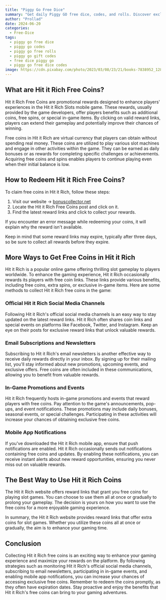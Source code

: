 ```yaml
---
title: "Piggy Go Free Dice"
summary: "Get daily Piggy GO free dice, codes, and rolls. Discover exclusive Piggy GO gift codes and free dice to enhance your gameplay on our website."
author: "Prollad"
date: 2024-06-20
categories: 
  - Free-Dice
tags: 
  - piggy go free dice
  - piggy go codes
  - piggy go free rolls
  - piggy go gift codes
  - free dice piggy go
  - piggy go free dice codes
image: https://cdn.pixabay.com/photo/2023/03/08/23/21/books-7838952_1280.jpg
---
```


## What are Hit it Rich Free Coins?

Hit it Rich Free Coins are promotional rewards designed to enhance players' experiences in the Hit it Rich Slots mobile game. These rewards, usually provided by the game developers, offer players benefits such as additional coins, free spins, or special in-game items. By clicking on valid reward links, players can extend their gameplay and potentially improve their chances of winning.

Free coins in Hit it Rich are virtual currency that players can obtain without spending real money. These coins are utilized to play various slot machines and engage in other activities within the game. They can be earned as daily bonuses or as rewards for completing specific challenges or achievements. Acquiring free coins and spins enables players to continue playing even when their initial balance is low.

## How to Redeem Hit it Rich Free Coins?

To claim free coins in Hit it Rich, follow these steps:

1. Visit our website -> [bonuscollector.net](https://bonuscollector.net/)
2. Locate the Hit it Rich Free Coins post and click on it.
3. Find the latest reward links and click to collect your rewards.

If you encounter an error message while redeeming your coins, it will explain why the reward isn't available.

Keep in mind that some reward links may expire, typically after three days, so be sure to collect all rewards before they expire.

## More Ways to Get Free Coins in Hit it Rich

Hit it Rich is a popular online game offering thrilling slot gameplay to players worldwide. To enhance the gaming experience, Hit it Rich occasionally rewards its players with free coin links. These links provide various benefits, including free coins, extra spins, or exclusive in-game items. Here are some methods to collect Hit it Rich free coins in the game:

### Official Hit it Rich Social Media Channels

Following Hit it Rich's official social media channels is an easy way to stay updated on the latest reward links. Hit it Rich often shares coin links and special events on platforms like Facebook, Twitter, and Instagram. Keep an eye on their posts for exclusive reward links that unlock valuable rewards.

### Email Subscriptions and Newsletters

Subscribing to Hit it Rich's email newsletters is another effective way to receive daily rewards directly in your inbox. By signing up for their mailing list, you'll stay informed about new promotions, upcoming events, and exclusive offers. Free coins are often included in these communications, allowing you to benefit from valuable rewards.

### In-Game Promotions and Events

Hit it Rich frequently hosts in-game promotions and events that reward players with free coins. Pay attention to the game's announcements, pop-ups, and event notifications. These promotions may include daily bonuses, seasonal events, or special challenges. Participating in these activities will increase your chances of obtaining exclusive free coins.

### Mobile App Notifications

If you've downloaded the Hit it Rich mobile app, ensure that push notifications are enabled. Hit it Rich occasionally sends out notifications containing free coins and updates. By enabling these notifications, you can receive instant alerts about new reward opportunities, ensuring you never miss out on valuable rewards.

## The Best Way to Use Hit it Rich Coins

The Hit it Rich website offers reward links that grant you free coins for playing slot games. You can choose to use them all at once or gradually to prolong your gameplay. The decision is yours on how you want to use the free coins for a more enjoyable gaming experience.

In summary, the Hit it Rich website provides reward links that offer extra coins for slot games. Whether you utilize these coins all at once or gradually, the aim is to enhance your gaming time.

## Conclusion

Collecting Hit it Rich free coins is an exciting way to enhance your gaming experience and maximize your rewards on the platform. By following strategies such as monitoring Hit it Rich's official social media channels, subscribing to email newsletters, participating in in-game events, and enabling mobile app notifications, you can increase your chances of accessing exclusive free coins. Remember to redeem the coins promptly, as they often have expiration dates. Stay proactive and enjoy the benefits that Hit it Rich's free coins can bring to your gaming adventures.